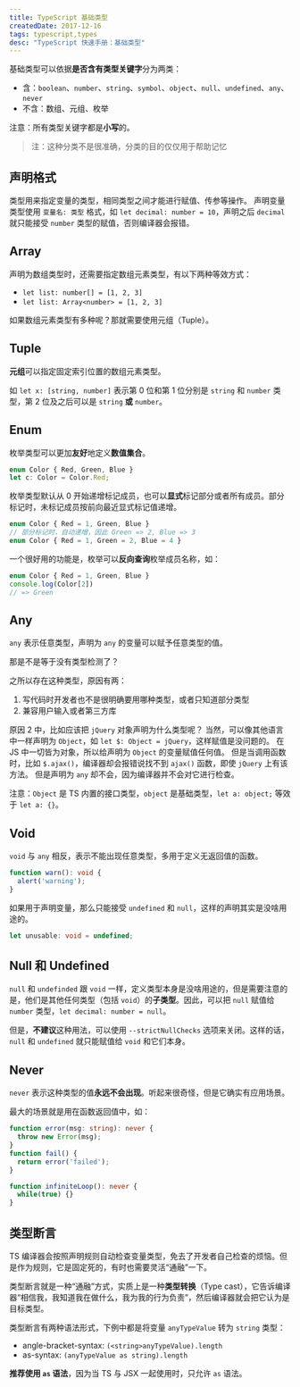 ```yaml
---
title: TypeScript 基础类型
createdDate: 2017-12-16
tags: typescript,types
desc: "TypeScript 快速手册：基础类型"
---
```


基础类型可以依据**是否含有类型关键字**分为两类：

* 含：`boolean`、`number`、`string`、`symbol`、`object`、`null`、`undefined`、`any`、`never`
* 不含：数组、元组、枚举

注意：所有类型关键字都是**小写**的。

> 注：这种分类不是很准确，分类的目的仅仅用于帮助记忆

## 声明格式

类型用来指定变量的类型，相同类型之间才能进行赋值、传参等操作。
声明变量类型使用 `变量名: 类型` 格式，如 `let decimal: number = 10`，声明之后 `decimal` 就只能接受 `number` 类型的赋值，否则编译器会报错。

## Array

声明为数组类型时，还需要指定数组元素类型，有以下两种等效方式：

* `let list: number[] = [1, 2, 3]`
* `let list: Array<number> = [1, 2, 3]`

如果数组元素类型有多种呢？那就需要使用元组（Tuple）。

## Tuple

**元组**可以指定固定索引位置的数组元素类型。

如 `let x: [string, number]` 表示第 0 位和第 1 位分别是 `string` 和 `number` 类型，第 2 位及之后可以是 `string` **或** `number`。

## Enum

枚举类型可以更加**友好**地定义**数值集合**。

```ts
enum Color { Red, Green, Blue }
let c: Color = Color.Red;
```

枚举类型默认从 0 开始递增标记成员，也可以**显式**标记部分或者所有成员。部分标记时，未标记成员按前向最近显式标记值递增。

```ts
enum Color { Red = 1, Green, Blue }
// 部分标记时，自动递增，因此 Green => 2, Blue => 3
enum Color { Red = 1, Green = 2, Blue = 4 }
```

一个很好用的功能是，枚举可以**反向查询**枚举成员名称，如：

```ts
enum Color { Red = 1, Green, Blue }
console.log(Color[2])
// => Green
```

## Any

`any` 表示任意类型，声明为 `any` 的变量可以赋予任意类型的值。

那是不是等于没有类型检测了？

之所以存在这种类型，原因有两：

1. 写代码时开发者也不是很明确要用哪种类型，或者只知道部分类型
2. 兼容用户输入或者第三方库

原因 2 中，比如应该把 `jQuery` 对象声明为什么类型呢？
当然，可以像其他语言中一样声明为 `Object`，如 `let $: Object = jQuery`，这样赋值是没问题的。
在 JS 中一切皆为对象，所以给声明为 `Object` 的变量赋值任何值。
但是当调用函数时，比如 `$.ajax()`，编译器却会报错说找不到 `ajax()` 函数，即使 `jQuery` 上有该方法。
但是声明为 `any` 却不会，因为编译器并不会对它进行检查。

注意：`Object` 是 TS 内置的接口类型，`object` 是基础类型，`let a: object;` 等效于 `let a: {}`。

## Void

`void` 与 `any` 相反，表示不能出现任意类型，多用于定义无返回值的函数。

```ts
function warn(): void {
  alert('warning');
}
```

如果用于声明变量，那么只能接受 `undefined` 和 `null`，这样的声明其实是没啥用途的。

```ts
let unusable: void = undefined;
```

## Null 和 Undefined

`null` 和 `undefinded` 跟 `void` 一样，定义类型本身是没啥用途的，但是需要注意的是，他们是其他任何类型（包括 `void`）的**子类型**。因此，可以把 `null` 赋值给 `number` 类型，`let decimal: number = null`。

但是，**不建议**这种用法，可以使用 `--strictNullChecks` 选项来关闭。这样的话，`null` 和 `undefined` 就只能赋值给 `void` 和它们本身。

## Never

`never` 表示这种类型的值**永远不会出现**。听起来很奇怪，但是它确实有应用场景。

最大的场景就是用在函数返回值中，如：

```ts
function error(msg: string): never {
  throw new Error(msg);
}
function fail() {
  return error('failed');
}
```

```ts
function infiniteLoop(): never {
  while(true) {}
}
```

## 类型断言

TS 编译器会按照声明规则自动检查变量类型，免去了开发者自己检查的烦恼。但是作为规则，它是固定死的，有时也需要灵活“通融”一下。

类型断言就是一种“通融”方式，实质上是一种**类型转换**（Type cast），它告诉编译器“相信我，我知道我在做什么，我为我的行为负责”，然后编译器就会把它认为是目标类型。

类型断言有两种语法形式，下例中都是将变量 `anyTypeValue` 转为 `string` 类型：

* angle-bracket-syntax: `(<string>anyTypeValue).length`
* as-syntax: `(anyTypeValue as string).length`

**推荐使用 `as` 语法**，因为当 TS 与 JSX 一起使用时，只允许 `as` 语法。